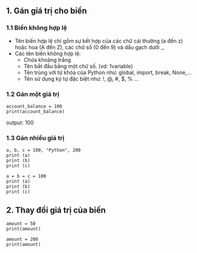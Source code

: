 ## 1. Gán giá trị cho biến
### 1.1 Biến không hợp lệ
- Tên biến hợp lệ chỉ gồm sự kết hợp của các chữ cái thường (a đến z) hoặc hoa (A đến Z), các chữ số (0 đến 9) và dấu gạch dưới _.
- Các tên biến không hợp lệ:
  + Chứa khoảng trắng
  + Tên bắt đầu bằng một chữ số. (vd: 1variable)
  + Tên trùng với từ khóa của Python như: global, import, break, None,...
  + Tên sử dụng ký tự đặc biệt như: !, @, #, $, % ...
### 1.2 Gán một giá trị
```
account_balance = 100
print(account_balance)
```
output: 100
### 1.3 Gán nhiều giá trị
```
a, b, c = 100, "Python", 200
print (a)
print (b)
print (c)
```
```
a = b = c = 100
print (a)
print (b)
print (c)
```
## 2. Thay đổi giá trị của biến
```
amount = 50
print(amount)

amount = 200
print(amount)
```

